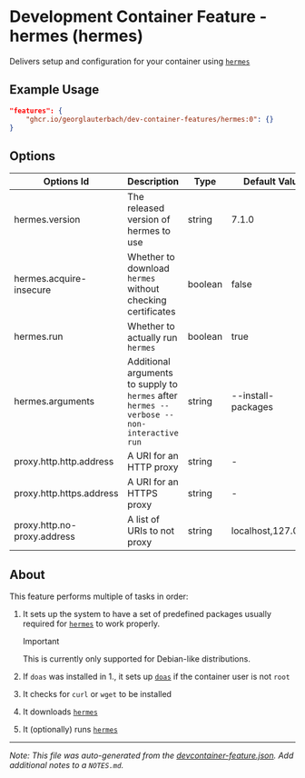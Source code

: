 
# Development Container Feature - hermes (hermes)

Delivers setup and configuration for your container using [`hermes`](https://github.com/georglauterbach/hermes)

## Example Usage

```json
"features": {
    "ghcr.io/georglauterbach/dev-container-features/hermes:0": {}
}
```

## Options

| Options Id | Description | Type | Default Value |
|-----|-----|-----|-----|
| hermes.version | The released version of hermes to use | string | 7.1.0 |
| hermes.acquire-insecure | Whether to download `hermes` without checking certificates | boolean | false |
| hermes.run | Whether to actually run `hermes` | boolean | true |
| hermes.arguments | Additional arguments to supply to `hermes` after `hermes --verbose --non-interactive run` | string | --install-packages |
| proxy.http.http.address | A URI for an HTTP proxy | string | - |
| proxy.http.https.address | A URI for an HTTPS proxy | string | - |
| proxy.http.no-proxy.address | A list of URIs to not proxy | string | localhost,127.0.0.1 |

## About

This feature performs multiple of tasks in order:

1. It sets up the system to have a set of predefined packages usually required for [`hermes`][link::hermes] to work properly.

    > [!IMPORTANT]
    >
    > This is currently only supported for Debian-like distributions.
2. If `doas` was installed in 1., it sets up [`doas`][link::doas] if the container user is not `root`
3. It checks for `curl` or `wget` to be installed
4. It downloads [`hermes`][link::hermes]
5. It (optionally) runs [`hermes`][link::hermes]

[//]: # (Links)

[link::hermes]: https://github.com/georglauterbach/hermes
[link::doas]: https://wiki.archlinux.org/title/Doas


---

_Note: This file was auto-generated from the [devcontainer-feature.json](https://github.com/georglauterbach/dev-container-features/blob/main/src/hermes/devcontainer-feature.json).  Add additional notes to a `NOTES.md`._
